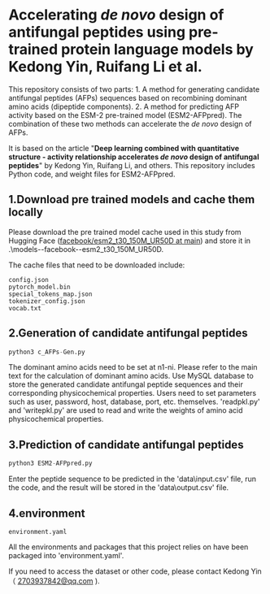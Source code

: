 # Accelerating *de novo* design of antifungal peptides using pre-trained protein language models by Kedong Yin, Ruifang Li et al.



This repository consists of two parts: 1. A method for generating candidate antifungal peptides (AFPs) sequences based on recombining dominant amino acids (dipeptide components). 2. A method for predicting AFP activity based on the ESM-2 pre-trained model (ESM2-AFPpred). The combination of these two methods can accelerate the *de novo* design of AFPs.

It is based on the article "**Deep learning combined with quantitative structure - activity relationship accelerates *de novo* design of antifungal peptides**" by Kedong Yin, Ruifang Li, and others. This repository includes Python code, and weight files for ESM2-AFPpred.

## 1.Download pre trained models and cache them locally

Please download the pre trained model cache used in this study from Hugging Face ([facebook/esm2_t30_150M_UR50D at main](https://huggingface.co/facebook/esm2_t30_150M_UR50D/tree/main)) and store it in .\models--facebook--esm2_t30_150M_UR50D\. 

The cache files that need to be downloaded include:

```
config.json
pytorch_model.bin
special_tokens_map.json
tokenizer_config.json
vocab.txt
```

## 2.Generation of candidate antifungal peptides

```python
python3 c_AFPs-Gen.py
```

The dominant amino acids need to be set at n1-ni. Please refer to the main text for the calculation of dominant amino acids. Use MySQL database to store the generated candidate antifungal peptide sequences and their corresponding physicochemical properties. Users need to set parameters such as user, password, host, database, port, etc. themselves. 'readpkl.py' and 'writepkl.py' are used to read and write the weights of amino acid physicochemical properties.

## 3.Prediction of candidate antifungal peptides

```python
python3 ESM2-AFPpred.py
```

Enter the peptide sequence to be predicted in the 'data\input.csv' file, run the code, and the result will be stored in the 'data\output.csv' file.

## 4.environment

```
environment.yaml
```

All the environments and packages that this project relies on have been packaged into 'environment.yaml'.

If you need to access the dataset or other code, please contact Kedong Yin（ 2703937842@qq.com ).